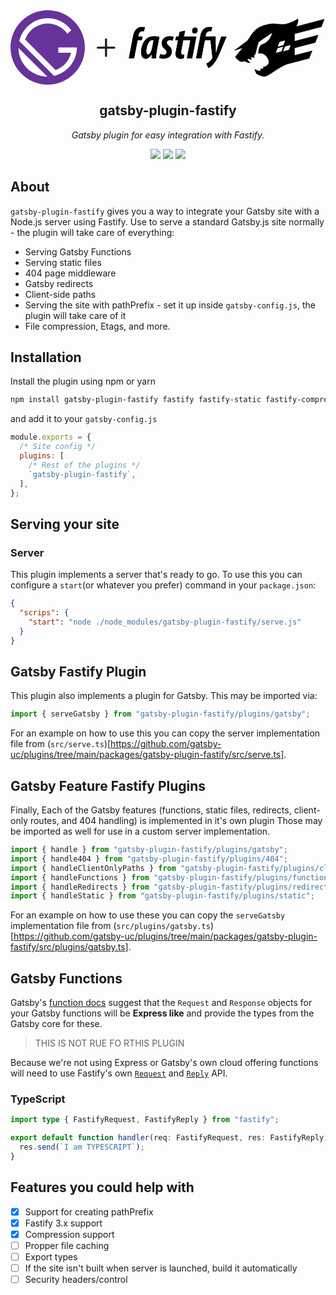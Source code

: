 
<!DOCTYPE html>
<div id="logo-grid" style="display: grid;grid-template-columns: .75fr .25fr 2fr;grid-template-rows: 1fr;gap: 1em; align-items: center;">
  <div id="gatsby-icon" class="icon">
    <svg xmlns="http://www.w3.org/2000/svg" viewBox="0 0 28 28" focusable="false">
      <title>
        Gatsby
      </title>
      <circle cx="14" cy="14" r="14" fill="#639" />
      <path fill="#fff"
        d="M6.2 21.8C4.1 19.7 3 16.9 3 14.2L13.9 25c-2.8-.1-5.6-1.1-7.7-3.2zm10.2 2.9L3.3 11.6C4.4 6.7 8.8 3 14 3c3.7 0 6.9 1.8 8.9 4.5l-1.5 1.3C19.7 6.5 17 5 14 5c-3.9 0-7.2 2.5-8.5 6L17 22.5c2.9-1 5.1-3.5 5.8-6.5H18v-2h7c0 5.2-3.7 9.6-8.6 10.7z" />
    </svg>
  </div>
  <div id="plus-icon" class="icon">
    <svg xmlns="http://www.w3.org/2000/svg" class="h-6 w-6" fill="none" viewBox="0 0 24 24" stroke="currentColor">
      <title>plus</title>
      <path stroke-linecap="round" stroke-linejoin="round" stroke-width="2" d="M12 4v16m8-8H4" />
    </svg>
  </div>
  <div id="fastify-icon" class="icon">
    <svg viewBox="0 0 6747 2071" fill="none" xmlns="http://www.w3.org/2000/svg">
      <title>Fastify</title>
      <path
        d="M5807 52.2C5802.96 45.8789 5802.96 45.8789 5802.96 45.8797L5802.95 45.885L5802.92 45.9088L5802.76 46.0088C5802.62 46.0987 5802.4 46.2346 5802.12 46.415C5801.54 46.7759 5800.69 47.3149 5799.55 48.02C5797.29 49.4302 5793.92 51.5045 5789.55 54.1469C5780.81 59.4317 5768.06 66.987 5752.02 76.0426C5719.94 94.1575 5674.77 118.257 5622.43 142.192C5517.48 190.189 5384.78 237.012 5271.17 234.502C5213.8 233.234 5166.13 228.457 5121.2 223.732C5118.74 223.473 5116.29 223.215 5113.84 222.957C5071.67 218.509 5031.46 214.269 4987.77 213.352C4895.06 211.405 4787.15 224.421 4609.62 281.055C4430.6 338.115 4315.95 454.232 4233.4 564.865C4201.36 607.806 4174.04 650.083 4149.75 687.675C4142.8 698.432 4136.09 708.805 4129.6 718.7C4100.1 763.643 4075.33 797.981 4051 815.628C3999.64 852.869 3893.46 932.083 3800.18 1001.95C3753.53 1036.89 3710.08 1069.5 3678.29 1093.38C3662.4 1105.32 3649.43 1115.08 3640.42 1121.85C3635.92 1125.24 3632.41 1127.87 3630.03 1129.67L3627.32 1131.71L3626.62 1132.23L3626.45 1132.36L3626.4 1132.4L3626.39 1132.41C3626.39 1132.41 3626.39 1132.41 3629.74 1136.86L3629.74 1136.86L3626.39 1132.41L3622.77 1135.13L3623.5 1139.61L3624.2 1143.91L3625.59 1152.48L3633.88 1149.85L3895.48 1066.55C3885.59 1077.1 3872.19 1091.81 3855.2 1111.37C3814.83 1157.83 3754.18 1231.66 3672.06 1342.02C3671.5 1341.51 3670.91 1340.96 3670.28 1340.38L3653.67 1325.1L3657.83 1347.28L3658.13 1348.88L3658.4 1350.35L3659.22 1351.61L3661.05 1350.41L3661.05 1350.42C3659.23 1351.61 3659.23 1351.61 3659.23 1351.61L3659.23 1351.62L3659.26 1351.66L3659.34 1351.78C3659.41 1351.89 3659.52 1352.05 3659.65 1352.25C3659.93 1352.67 3660.33 1353.26 3660.86 1354.04C3661.91 1355.59 3663.46 1357.84 3665.48 1360.69C3669.52 1366.38 3675.42 1374.44 3682.92 1383.99C3697.9 1403.06 3719.32 1428.13 3745.02 1452.04C3770.67 1475.91 3800.85 1498.86 3833.38 1513.39C3865.97 1527.95 3901.34 1534.24 3936.87 1524.01L3936.89 1524L3936.9 1524C3949.91 1520.21 3964.25 1514.24 3979.64 1506.58C4033.41 1536.11 4103.15 1564.89 4180.22 1572.96L4199 1574.93L4186.69 1560.61L4186.68 1560.61L4186.68 1560.6L4186.65 1560.57L4186.55 1560.45C4186.45 1560.33 4186.3 1560.16 4186.11 1559.94C4185.72 1559.48 4185.15 1558.8 4184.4 1557.91C4182.9 1556.13 4180.7 1553.51 4177.92 1550.13C4172.36 1543.39 4164.49 1533.66 4155.26 1521.79C4137.91 1499.46 4115.81 1469.58 4095.23 1437.56C4102.09 1433.12 4109.04 1428.6 4116.06 1424.03L4223.31 1463.44L4234.77 1467.65L4233.35 1455.53L4222.44 1362.6L4320.81 1398.74L4332.6 1403.07L4330.82 1390.64L4318.08 1301.41C4330.2 1295.16 4342.22 1289.24 4354.23 1283.71L4357.45 1282.24L4358.35 1278.82L4470.84 853.32L4916.38 549.408L4888.25 620.175C4888.25 620.185 4888.24 620.196 4888.24 620.206C4841.36 735.493 4774 806.57 4718.52 848.808C4690.76 869.942 4665.96 883.87 4648.16 892.494C4639.26 896.806 4632.11 899.79 4627.23 901.684C4624.79 902.632 4622.91 903.306 4621.67 903.738C4621.04 903.954 4620.58 904.109 4620.28 904.207L4620.15 904.248C4620.07 904.276 4620 904.298 4619.96 904.312L4619.89 904.334L4619.88 904.335L4619.88 904.336L4619.88 904.337L4619.66 904.404L4619.44 904.487L4545.04 932.687L4543.23 933.375L4541.97 934.857C4539.02 938.351 4536.14 941.716 4533.35 944.992C4510.18 972.109 4492.25 993.093 4478.28 1029.74C4462.76 1070.45 4452.13 1130.28 4442.63 1240.05L4441.72 1250.54L4451.93 1247.97C4495.78 1236.96 4537 1234.49 4573.95 1244.44C4671.32 1270.68 4737.14 1342.55 4772.03 1416.4C4789.47 1453.32 4799.05 1490.46 4801.02 1522.21C4803.02 1554.26 4797.21 1579.55 4785.47 1594.09C4772.75 1609.81 4742.14 1637.14 4702.5 1670H4624H4616.62L4616.5 1677.37L4615.46 1739.58C4615.44 1739.6 4615.43 1739.61 4615.41 1739.62C4614.28 1740.5 4613.11 1741.4 4611.97 1742.3H4532H4524.62L4524.5 1749.68L4523.56 1810.25C4520.07 1812.9 4516.61 1815.5 4513.16 1818.08C4511.05 1819.67 4508.95 1821.24 4506.85 1822.83C4470.48 1822.88 4428.95 1807.37 4395.64 1791.11C4378.75 1782.87 4364.24 1774.57 4353.96 1768.34C4348.82 1765.22 4344.75 1762.63 4341.97 1760.82C4340.58 1759.92 4339.51 1759.21 4338.8 1758.73C4338.44 1758.49 4338.18 1758.31 4338 1758.19L4337.84 1758.08L4337.81 1758.06L4337.76 1758.03L4337.75 1758.02L4337.75 1758.02L4326 1749.93V1764.2C4326 1796.58 4339.35 1836.86 4352.21 1868.34C4358.7 1884.23 4365.18 1898.16 4370.04 1908.12C4372.48 1913.1 4374.51 1917.09 4375.93 1919.85C4375.95 1919.87 4375.96 1919.9 4375.97 1919.92L4372.9 1922.11L4379.46 1926.48L4381.58 1930.41L4383.8 1929.36C4383.99 1929.48 4384.19 1929.61 4384.4 1929.75C4385.99 1930.77 4388.32 1932.25 4391.32 1934.12C4397.33 1937.86 4406.04 1943.12 4416.9 1949.27C4438.6 1961.55 4468.94 1977.41 4503.44 1991.67C4537.91 2005.91 4576.74 2018.64 4615.4 2024.53C4654.01 2030.42 4692.98 2029.56 4727.34 2016.08C4757.15 2004.39 4798.32 1980.64 4846.92 1950.25C4880.32 1929.36 4917.52 1905.14 4957.29 1879.25C4975.52 1867.38 4994.28 1855.16 5013.47 1842.75C5135.63 1763.74 5275.19 1676.74 5404.36 1620.81L6190.31 1413.75L6194.02 1412.78L6195.4 1409.2L6299.1 1140.5L6304.38 1126.81L6290.19 1130.55L5700.2 1285.97V1060.18L6397.91 876.352L6401.62 875.376L6403 871.8L6506.7 603.1L6511.98 589.408L6497.79 593.148L5700.4 803.268V577.38L6605.31 338.952L6609.02 337.976L6610.4 334.401L6707 84.2013L6707.88 81.9095L6707.24 79.5383L6703.04 64.0383L6701.09 56.85L6693.89 58.7475L5757.22 305.533C5800.49 237.269 5815.45 175.881 5819.24 130.346C5821.28 105.781 5820.06 85.8735 5818.32 72.0328C5817.44 65.112 5816.44 59.7053 5815.64 55.9878C5815.24 54.129 5814.89 52.6919 5814.63 51.6986C5814.51 51.2019 5814.4 50.8161 5814.33 50.5438C5814.29 50.4077 5814.26 50.3 5814.24 50.221L5814.21 50.1241L5814.2 50.0919L5814.19 50.0798C5814.19 50.075 5814.19 50.0705 5807 52.2ZM5807 52.2L5802.96 45.8789L5811.36 40.5155L5814.19 50.0705L5807 52.2ZM5799.81 54.3188C5799.8 54.3171 5799.8 54.3172 5799.81 54.319L5799.81 54.3188ZM5181.62 849.475L5357.1 803.207L5301.28 947.825L5125.78 994.104L5181.62 849.475ZM5290.6 1015.01L5234.78 1159.73L5059.28 1206.01L5115.12 1061.27L5290.6 1015.01ZM5542.6 960.907L5486.78 1105.63L5311.28 1151.91L5367.12 1007.17L5542.6 960.907Z"
        fill="black" stroke="white" stroke-width="15" />
      <mask id="path-2-outside-1" maskUnits="userSpaceOnUse" x="22.7998" y="316.5" width="3382" height="1443"
        fill="black">
        <rect fill="white" x="22.7998" y="316.5" width="3382" height="1443" />
        <path
          d="M160.4 792.1L192.8 625.7C209.8 536.4 243.7 459.3 306.8 400.8C353 357.7 420.8 331.5 497.8 331.5C547.1 331.5 584.1 339.2 607.2 346.9L564.1 494.8C545.6 488.6 528.7 485.6 504 485.6C434.7 485.6 394.6 558 382.3 624.2L376.1 656.5H522.5L496.3 792.1H353L234.4 1409.9H41.7998L160.4 792.1Z" />
        <path
          d="M816.8 1409.9C818.3 1369.9 821.4 1328.2 822.9 1283.6H818.3C758.2 1383.8 685.8 1422.3 625.7 1422.3C516.3 1422.3 462.4 1328.3 462.4 1195.8C462.4 967.8 576.4 644.3 899.9 644.3C975.4 644.3 1050.9 656.6 1097.1 675.1L1014 1094C995.5 1181.8 981.6 1328.2 983.2 1409.8H816.8V1409.9ZM886.1 792.1C870.7 789 856.8 787.5 846.1 787.5C719.8 787.5 652 1038.6 650.4 1149.6C650.4 1215.9 659.7 1263.6 707.4 1263.6C759.8 1263.6 809.1 1177.3 836.8 1040.2L886.1 792.1Z" />
        <path
          d="M1120.3 1245C1151.1 1262 1188.1 1277.3 1242 1275.8C1297.5 1274.3 1328.3 1238.8 1328.3 1191.1C1328.3 1149.5 1308.3 1120.2 1255.9 1078.6C1191.2 1026.2 1160.4 960 1160.4 895.3C1160.4 756.6 1268.2 644.2 1439.3 644.2C1505.6 644.2 1553.3 656.5 1581 671.9L1539.4 812.1C1517.8 799.8 1482.4 789 1450.1 789C1388.5 789 1350 821.3 1350 872.2C1350 910.7 1371.6 933.8 1407 963.1C1491.7 1027.8 1519.5 1101.7 1519.5 1160.3C1519.5 1326.7 1403.9 1419.1 1231.4 1419.1C1162.1 1419.1 1100.4 1399.1 1074.2 1380.6L1120.3 1245Z" />
        <path
          d="M2135.74 792.1L2017 1409.9H2209.6L2354.4 656.5L1932.2 656.5L1970.7 453.1L1770.4 500.8L1739.6 656.4H1651.8L1625.6 792H1713.4L1647.1 1143.3C1639.4 1180.3 1633.2 1221.9 1633.2 1255.8C1633.2 1357.5 1690.3 1422.2 1805.8 1422.2C1842.8 1422.2 1886 1419.2 1921.4 1409.9L1944.5 1265.1C1926 1268.2 1906 1268.2 1892.1 1268.2C1856.6 1268.2 1833.5 1251.2 1833.5 1205C1833.5 1191.1 1835.1 1168 1839.7 1141.8L1906 792.1H2135.74Z" />
        <path
          d="M2305 345.3C2237.2 345.3 2197.2 408.5 2197.2 463.9C2195.7 520.9 2223.4 565.6 2285 565.6C2342 565.6 2394.4 522.4 2395.9 445.4C2397.5 393 2368.2 345.3 2305 345.3Z" />
        <path
          d="M2480.1 625.7L2474 656.5L2447.7 792.1L2329.1 1409.9H2521.7L2640.3 792.1H2820.61L2885.4 1366.6C2886.74 1380.35 2884.49 1387.96 2881.79 1397.11C2881.46 1398.22 2881.13 1399.34 2880.8 1400.5C2862.3 1442.1 2820.8 1485.2 2777.6 1520.7C2746.8 1545.3 2711.4 1565.3 2677.5 1582.3L2754.5 1739.5C2786.9 1725.7 2839.2 1693.3 2883.9 1651.7C2976.3 1567 3061 1422.2 3135 1249.6L3381.4 656.5H3187.3L3073.3 1004.7C3047.1 1084.8 3031.7 1135.7 3016.3 1197.3H3013.2C3014.58 1149.37 3013.57 1103.69 3012.3 1046.33C3012.11 1037.39 3011.9 1028.16 3011.7 1018.6L3007.1 656.5V656.3H2805.3L2805.32 656.5H2663.4L2669.6 624.2C2681.9 558 2722 485.6 2791.3 485.6C2816 485.6 2832.9 488.6 2851.4 494.8L2894.5 346.9C2871.4 339.2 2834.4 331.5 2785.1 331.5C2708.1 331.5 2640.3 357.7 2594.1 400.8C2531 459.3 2497.1 536.4 2480.1 625.7Z" />
      </mask>
      <path
        d="M160.4 792.1L192.8 625.7C209.8 536.4 243.7 459.3 306.8 400.8C353 357.7 420.8 331.5 497.8 331.5C547.1 331.5 584.1 339.2 607.2 346.9L564.1 494.8C545.6 488.6 528.7 485.6 504 485.6C434.7 485.6 394.6 558 382.3 624.2L376.1 656.5H522.5L496.3 792.1H353L234.4 1409.9H41.7998L160.4 792.1Z"
        fill="black" />
      <path
        d="M816.8 1409.9C818.3 1369.9 821.4 1328.2 822.9 1283.6H818.3C758.2 1383.8 685.8 1422.3 625.7 1422.3C516.3 1422.3 462.4 1328.3 462.4 1195.8C462.4 967.8 576.4 644.3 899.9 644.3C975.4 644.3 1050.9 656.6 1097.1 675.1L1014 1094C995.5 1181.8 981.6 1328.2 983.2 1409.8H816.8V1409.9ZM886.1 792.1C870.7 789 856.8 787.5 846.1 787.5C719.8 787.5 652 1038.6 650.4 1149.6C650.4 1215.9 659.7 1263.6 707.4 1263.6C759.8 1263.6 809.1 1177.3 836.8 1040.2L886.1 792.1Z"
        fill="black" />
      <path
        d="M1120.3 1245C1151.1 1262 1188.1 1277.3 1242 1275.8C1297.5 1274.3 1328.3 1238.8 1328.3 1191.1C1328.3 1149.5 1308.3 1120.2 1255.9 1078.6C1191.2 1026.2 1160.4 960 1160.4 895.3C1160.4 756.6 1268.2 644.2 1439.3 644.2C1505.6 644.2 1553.3 656.5 1581 671.9L1539.4 812.1C1517.8 799.8 1482.4 789 1450.1 789C1388.5 789 1350 821.3 1350 872.2C1350 910.7 1371.6 933.8 1407 963.1C1491.7 1027.8 1519.5 1101.7 1519.5 1160.3C1519.5 1326.7 1403.9 1419.1 1231.4 1419.1C1162.1 1419.1 1100.4 1399.1 1074.2 1380.6L1120.3 1245Z"
        fill="black" />
      <path
        d="M2135.74 792.1L2017 1409.9H2209.6L2354.4 656.5L1932.2 656.5L1970.7 453.1L1770.4 500.8L1739.6 656.4H1651.8L1625.6 792H1713.4L1647.1 1143.3C1639.4 1180.3 1633.2 1221.9 1633.2 1255.8C1633.2 1357.5 1690.3 1422.2 1805.8 1422.2C1842.8 1422.2 1886 1419.2 1921.4 1409.9L1944.5 1265.1C1926 1268.2 1906 1268.2 1892.1 1268.2C1856.6 1268.2 1833.5 1251.2 1833.5 1205C1833.5 1191.1 1835.1 1168 1839.7 1141.8L1906 792.1H2135.74Z"
        fill="black" />
      <path
        d="M2305 345.3C2237.2 345.3 2197.2 408.5 2197.2 463.9C2195.7 520.9 2223.4 565.6 2285 565.6C2342 565.6 2394.4 522.4 2395.9 445.4C2397.5 393 2368.2 345.3 2305 345.3Z"
        fill="black" />
      <path
        d="M2480.1 625.7L2474 656.5L2447.7 792.1L2329.1 1409.9H2521.7L2640.3 792.1H2820.61L2885.4 1366.6C2886.74 1380.35 2884.49 1387.96 2881.79 1397.11C2881.46 1398.22 2881.13 1399.34 2880.8 1400.5C2862.3 1442.1 2820.8 1485.2 2777.6 1520.7C2746.8 1545.3 2711.4 1565.3 2677.5 1582.3L2754.5 1739.5C2786.9 1725.7 2839.2 1693.3 2883.9 1651.7C2976.3 1567 3061 1422.2 3135 1249.6L3381.4 656.5H3187.3L3073.3 1004.7C3047.1 1084.8 3031.7 1135.7 3016.3 1197.3H3013.2C3014.58 1149.37 3013.57 1103.69 3012.3 1046.33C3012.11 1037.39 3011.9 1028.16 3011.7 1018.6L3007.1 656.5V656.3H2805.3L2805.32 656.5H2663.4L2669.6 624.2C2681.9 558 2722 485.6 2791.3 485.6C2816 485.6 2832.9 488.6 2851.4 494.8L2894.5 346.9C2871.4 339.2 2834.4 331.5 2785.1 331.5C2708.1 331.5 2640.3 357.7 2594.1 400.8C2531 459.3 2497.1 536.4 2480.1 625.7Z"
        fill="black" />
      <path
        d="M160.4 792.1L192.8 625.7C209.8 536.4 243.7 459.3 306.8 400.8C353 357.7 420.8 331.5 497.8 331.5C547.1 331.5 584.1 339.2 607.2 346.9L564.1 494.8C545.6 488.6 528.7 485.6 504 485.6C434.7 485.6 394.6 558 382.3 624.2L376.1 656.5H522.5L496.3 792.1H353L234.4 1409.9H41.7998L160.4 792.1Z"
        stroke="white" stroke-width="30" mask="url(#path-2-outside-1)" />
      <path
        d="M816.8 1409.9C818.3 1369.9 821.4 1328.2 822.9 1283.6H818.3C758.2 1383.8 685.8 1422.3 625.7 1422.3C516.3 1422.3 462.4 1328.3 462.4 1195.8C462.4 967.8 576.4 644.3 899.9 644.3C975.4 644.3 1050.9 656.6 1097.1 675.1L1014 1094C995.5 1181.8 981.6 1328.2 983.2 1409.8H816.8V1409.9ZM886.1 792.1C870.7 789 856.8 787.5 846.1 787.5C719.8 787.5 652 1038.6 650.4 1149.6C650.4 1215.9 659.7 1263.6 707.4 1263.6C759.8 1263.6 809.1 1177.3 836.8 1040.2L886.1 792.1Z"
        stroke="white" stroke-width="30" mask="url(#path-2-outside-1)" />
      <path
        d="M1120.3 1245C1151.1 1262 1188.1 1277.3 1242 1275.8C1297.5 1274.3 1328.3 1238.8 1328.3 1191.1C1328.3 1149.5 1308.3 1120.2 1255.9 1078.6C1191.2 1026.2 1160.4 960 1160.4 895.3C1160.4 756.6 1268.2 644.2 1439.3 644.2C1505.6 644.2 1553.3 656.5 1581 671.9L1539.4 812.1C1517.8 799.8 1482.4 789 1450.1 789C1388.5 789 1350 821.3 1350 872.2C1350 910.7 1371.6 933.8 1407 963.1C1491.7 1027.8 1519.5 1101.7 1519.5 1160.3C1519.5 1326.7 1403.9 1419.1 1231.4 1419.1C1162.1 1419.1 1100.4 1399.1 1074.2 1380.6L1120.3 1245Z"
        stroke="white" stroke-width="30" mask="url(#path-2-outside-1)" />
      <path
        d="M2135.74 792.1L2017 1409.9H2209.6L2354.4 656.5L1932.2 656.5L1970.7 453.1L1770.4 500.8L1739.6 656.4H1651.8L1625.6 792H1713.4L1647.1 1143.3C1639.4 1180.3 1633.2 1221.9 1633.2 1255.8C1633.2 1357.5 1690.3 1422.2 1805.8 1422.2C1842.8 1422.2 1886 1419.2 1921.4 1409.9L1944.5 1265.1C1926 1268.2 1906 1268.2 1892.1 1268.2C1856.6 1268.2 1833.5 1251.2 1833.5 1205C1833.5 1191.1 1835.1 1168 1839.7 1141.8L1906 792.1H2135.74Z"
        stroke="white" stroke-width="30" mask="url(#path-2-outside-1)" />
      <path
        d="M2305 345.3C2237.2 345.3 2197.2 408.5 2197.2 463.9C2195.7 520.9 2223.4 565.6 2285 565.6C2342 565.6 2394.4 522.4 2395.9 445.4C2397.5 393 2368.2 345.3 2305 345.3Z"
        stroke="white" stroke-width="30" mask="url(#path-2-outside-1)" />
      <path
        d="M2480.1 625.7L2474 656.5L2447.7 792.1L2329.1 1409.9H2521.7L2640.3 792.1H2820.61L2885.4 1366.6C2886.74 1380.35 2884.49 1387.96 2881.79 1397.11C2881.46 1398.22 2881.13 1399.34 2880.8 1400.5C2862.3 1442.1 2820.8 1485.2 2777.6 1520.7C2746.8 1545.3 2711.4 1565.3 2677.5 1582.3L2754.5 1739.5C2786.9 1725.7 2839.2 1693.3 2883.9 1651.7C2976.3 1567 3061 1422.2 3135 1249.6L3381.4 656.5H3187.3L3073.3 1004.7C3047.1 1084.8 3031.7 1135.7 3016.3 1197.3H3013.2C3014.58 1149.37 3013.57 1103.69 3012.3 1046.33C3012.11 1037.39 3011.9 1028.16 3011.7 1018.6L3007.1 656.5V656.3H2805.3L2805.32 656.5H2663.4L2669.6 624.2C2681.9 558 2722 485.6 2791.3 485.6C2816 485.6 2832.9 488.6 2851.4 494.8L2894.5 346.9C2871.4 339.2 2834.4 331.5 2785.1 331.5C2708.1 331.5 2640.3 357.7 2594.1 400.8C2531 459.3 2497.1 536.4 2480.1 625.7Z"
        stroke="white" stroke-width="30" mask="url(#path-2-outside-1)" />
    </svg>
  </div>
</div>
<p align="center">
  <h2 align="center">gatsby-plugin-fastify</h2>
</p>
<p align="center">
  <i>
    Gatsby plugin for easy integration with Fastify.
  </i>
</p>
<p align="center">
  <img src="https://img.shields.io/github/license/adamsiekierski/gatsby-plugin-nodejs?style=flat-square">
  <img src="https://img.shields.io/david/adamsiekierski/gatsby-plugin-nodejs?style=flat-square">
  <img src="https://img.shields.io/github/package-json/v/moonmeister/gatsby-plugin-nodejs?style=flat-square">
</p>

## About

`gatsby-plugin-fastify` gives you a way to integrate your Gatsby site with a Node.js server using Fastify. Use to serve a standard Gatsby.js site normally - the plugin will take care of everything:

- Serving Gatsby Functions
- Serving static files
- 404 page middleware
- Gatsby redirects
- Client-side paths
- Serving the site with pathPrefix - set it up inside `gatsby-config.js`, the plugin will take care of it
- File compression, Etags, and more.

## Installation

Install the plugin using npm or yarn

```sh
npm install gatsby-plugin-fastify fastify fastify-static fastify-compress fastify-plugin fastfy-caching
```

and add it to your `gatsby-config.js`

```js
module.exports = {
  /* Site config */
  plugins: [
    /* Rest of the plugins */
    `gatsby-plugin-fastify`,
  ],
};
```

## Serving your site

### Server

This plugin implements a server that's ready to go. To use this you can configure a `start`(or whatever you prefer) command in your `package.json`:

```json
{
  "scrips": {
    "start": "node ./node_modules/gatsby-plugin-fastify/serve.js"
  }
}
```

## Gatsby Fastify Plugin

This plugin also implements a plugin for Gatsby. This may be imported via:

```js
import { serveGatsby } from "gatsby-plugin-fastify/plugins/gatsby";
```

For an example on how to use this you can copy the server implementation file from (`src/serve.ts`)[https://github.com/gatsby-uc/plugins/tree/main/packages/gatsby-plugin-fastify/src/serve.ts].

## Gatsby Feature Fastify Plugins

Finally, Each of the Gatsby features (functions, static files, redirects, client-only routes, and 404 handling) is implemented in it's own plugin Those may be imported as well for use in a custom server implementation.

```js
import { handle } from "gatsby-plugin-fastify/plugins/gatsby";
import { handle404 } from "gatsby-plugin-fastify/plugins/404";
import { handleClientOnlyPaths } from "gatsby-plugin-fastify/plugins/clientPaths";
import { handleFunctions } from "gatsby-plugin-fastify/plugins/functions";
import { handleRedirects } from "gatsby-plugin-fastify/plugins/redirects";
import { handleStatic } from "gatsby-plugin-fastify/plugins/static";
```

For an example on how to use these you can copy the `serveGatsby` implementation file from (`src/plugins/gatsby.ts`)[https://github.com/gatsby-uc/plugins/tree/main/packages/gatsby-plugin-fastify/src/plugins/gatsby.ts].

## Gatsby Functions

Gatsby's [function docs](https://www.gatsbyjs.com/docs/reference/functions/getting-started/) suggest that the `Request` and `Response` objects for your Gatsby functions will be **Express like** and provide the types from the Gatsby core for these.

> THIS IS NOT RUE FO RTHIS PLUGIN

Because we're not using Express or Gatsby's own cloud offering functions will need to use Fastify's own [`Request`](https://www.fastify.io/docs/latest/Request/) and [`Reply`](https://www.fastify.io/docs/latest/Reply/) API.

### TypeScript

```ts
import type { FastifyRequest, FastifyReply } from "fastify";

export default function handler(req: FastifyRequest, res: FastifyReply) {
  res.send(`I am TYPESCRIPT`);
}
```

## Features you could help with

- [x] Support for creating pathPrefix
- [x] Fastify 3.x support
- [x] Compression support
- [ ] Propper file caching
- [ ] Export types
- [ ] If the site isn't built when server is launched, build it automatically
- [ ] Security headers/control
